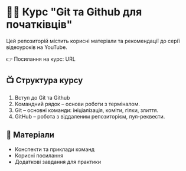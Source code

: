 # 🧑‍💻 Курс "Git та Github для початківців"

Цей репозиторій містить корисні матеріали та рекомендації до серії відеоуроків на YouTube.

👉 Посилання на курс: URL

## 📺 Структура курсу
1. Вступ до Git та Github
2. Командний рядок – основи роботи з терміналом.
3. Git – основні команди: ініціалізація, коміти, гілки, злиття.
4. GitHub – робота з віддаленим репозиторієм, пул-реквести.

## 📂 Матеріали
- Конспекти та приклади команд
- Корисні посилання
- Додаткові завдання для практики

